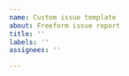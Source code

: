 ```yaml
---
name: Custom issue template
about: Freeform issue report
title: ''
labels: ''
assignees: ''

---
```



